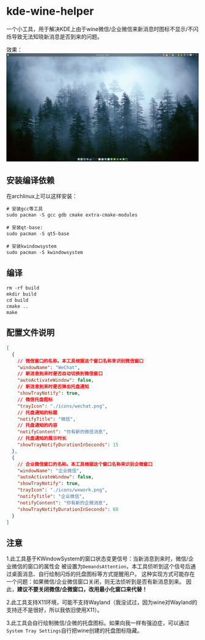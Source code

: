 # kde-wine-helper

一个小工具，用于解决KDE上由于wine微信/企业微信来新消息时图标不显示/不闪烁导致无法知晓新消息是否到来的问题。

效果：
![screenshot](./screenshot/screenshot.gif)

## 安装编译依赖
在archlinux上可以这样安装：
```shell
# 安装gcc等工具
sudo pacman -S gcc gdb cmake extra-cmake-modules

# 安装qt-base:
sudo pacman -S qt5-base 

# 安装kwindowsystem
sudo pacman -S kwindowsystem
```

## 编译
```shell
rm -rf build
mkdir build
cd build
cmake ..
make
```

## 配置文件说明
```json
[
  {
    // 微信窗口的名称。本工具根据这个窗口名称来识别微信窗口
    "windowName": "WeChat",
    // 新消息到来时是否自动切换到微信窗口
    "autoActivateWindow": false,
    // 新消息到来时是否弹出托盘通知
    "showTrayNotify": true,
    // 微信托盘图标
    "trayIcon": "./icons/wechat.png",
    // 托盘通知的标题
    "notifyTitle": "微信",
    // 托盘通知的内容
    "notifyContent": "你有新的微信消息",
    // 托盘通知的展示时长
    "showTrayNotifyDurationInSeconds": 15
  },
  {
    // 企业微信窗口的名称。本工具根据这个窗口名称来识别企微窗口
    "windowName": "企业微信",
    "autoActivateWindow": false,
    "showTrayNotify": true,
    "trayIcon": "./icons/wxwork.png",
    "notifyTitle": "企业微信",
    "notifyContent": "你有新的企微消息",
    "showTrayNotifyDurationInSeconds": 60
  }
]
```

## 注意
1.此工具基于KWindowSystem的窗口状态变更信号：当新消息到来时，微信/企业微信的窗口的属性会
被设置为`DemandsAttention`，本工具侦听到这个信号后通过桌面消息、自行绘制闪烁的托盘图标等方式提醒用户。
这种实现方式可能存在一个问题：如果微信/企业微信窗口关闭，则无法侦听到是否有新消息到来。
因此，**建议不要关闭微信/企微窗口，改用最小化窗口来代替！**

2.此工具支持X11环境，可能不支持Wayland（我没试过，因为wine对Wayland的支持还不是很好，所以我依旧使用X11）。

3.此工具会自行绘制微信/企微的托盘图标。如果向我一样有强迫症，可以通过`System Tray Settings`自行把wine创建的托盘图标隐藏。